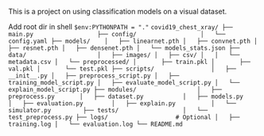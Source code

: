 This is a project on using classification models on a visual dataset.

Add root dir in shell `$env:PYTHONPATH = "."`
`
covid19_chest_xray/
├── main.py                 
├── config/                 
│   └── config.yaml
├── models/   
│   ├── linearnet.pth
│   ├── convnet.pth
│   ├── resnet.pth
│   ├── densenet.pth
│   └── models_stats.json
├── data/                   
│   ├── images/
│   ├── csv/
│   │   └── metadata.csv
│   └── preprocessed/
│       ├── train.pkl
│       ├── val.pkl
│       └── test.pkl
├── scripts/               
│   ├── __init__.py
│   ├── preprocess_script.py
│   ├── training_model_script.py
│   ├── evaluate_model_script.py
│   └── explain_model_script.py
├── modules/                
│   ├── preprocess.py      
│   ├── dataset.py          
│   ├── models.py           
│   ├── evaluation.py       
│   ├── explain.py         
│   └── simulator.py        
├── tests/                 
│   └── test_preprocess.py
├── logs/                   # Optional
│   ├── training.log
│   └── evaluation.log
└── README.md
`
